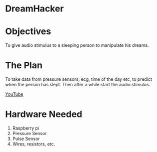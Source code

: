 # DreamHacker



# Objectives
To give audio stimulus to a sleeping person to manipulate his dreams.

# The Plan
To take data from pressure sensors, ecg, time of the day etc, to predict when the person has slept.
Then after a while start the audio stimulus.

[YouTube](https://www.youtube.com/channel/UCoZ31rXYGIltQAecAKzutBQ)

# Hardware Needed
1. Raspberry pi
1. Pressure Sensor
1. Pulse Sensor
1. Wires, resistors, etc.

